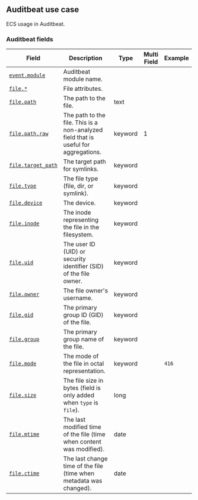 ## Auditbeat use case

ECS usage in Auditbeat.

### <a name="auditbeat"></a> Auditbeat fields


| Field  | Description  | Type  | Multi Field  | Example  |
|---|---|---|---|---|
| [`event.module`](https://github.com/elastic/ecs#event.module)  | Auditbeat module name.  |   |   |   |
| [`file.*`](https://github.com/elastic/ecs#file.*)  | File attributes.<br/>  |   |   |   |
| [`file.path`](https://github.com/elastic/ecs#file.path)  | The path to the file.  | text  |   |   |
| [`file.path.raw`](https://github.com/elastic/ecs#file.path.raw)  | The path to the file. This is a non-analyzed field that is useful for aggregations.  | keyword  | 1  |   |
| [`file.target_path`](https://github.com/elastic/ecs#file.target_path)  | The target path for symlinks.  | keyword  |   |   |
| [`file.type`](https://github.com/elastic/ecs#file.type)  | The file type (file, dir, or symlink).  | keyword  |   |   |
| [`file.device`](https://github.com/elastic/ecs#file.device)  | The device.  | keyword  |   |   |
| [`file.inode`](https://github.com/elastic/ecs#file.inode)  | The inode representing the file in the filesystem.  | keyword  |   |   |
| [`file.uid`](https://github.com/elastic/ecs#file.uid)  | The user ID (UID) or security identifier (SID) of the file owner.  | keyword  |   |   |
| [`file.owner`](https://github.com/elastic/ecs#file.owner)  | The file owner's username.  | keyword  |   |   |
| [`file.gid`](https://github.com/elastic/ecs#file.gid)  | The primary group ID (GID) of the file.  | keyword  |   |   |
| [`file.group`](https://github.com/elastic/ecs#file.group)  | The primary group name of the file.  | keyword  |   |   |
| [`file.mode`](https://github.com/elastic/ecs#file.mode)  | The mode of the file in octal representation.  | keyword  |   | `416`  |
| [`file.size`](https://github.com/elastic/ecs#file.size)  | The file size in bytes (field is only added when `type` is `file`).  | long  |   |   |
| [`file.mtime`](https://github.com/elastic/ecs#file.mtime)  | The last modified time of the file (time when content was modified).  | date  |   |   |
| [`file.ctime`](https://github.com/elastic/ecs#file.ctime)  | The last change time of the file (time when metadata was changed).  | date  |   |   |



